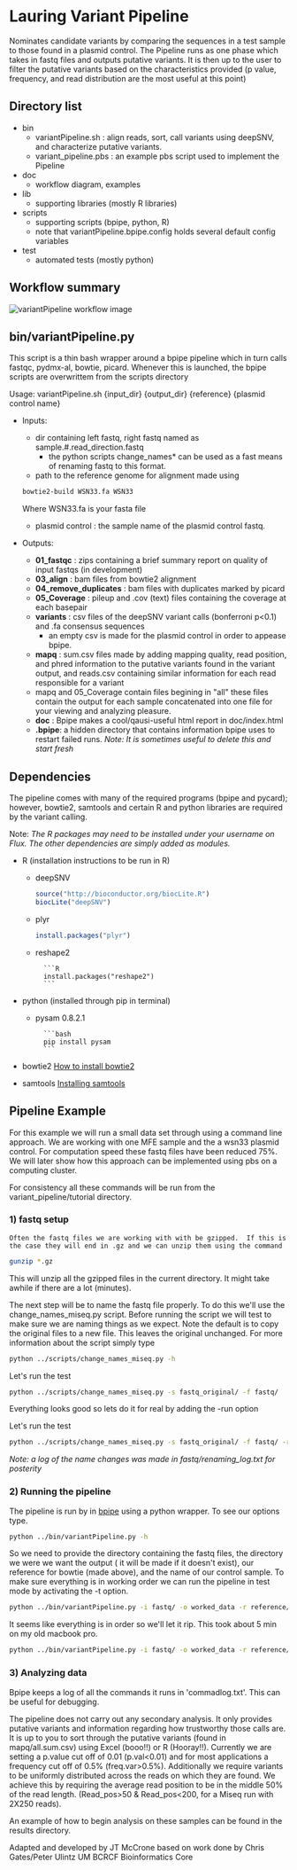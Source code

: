 # Lauring Variant Pipeline

Nominates candidate variants by comparing the sequences in a test sample to those found in a plasmid control.
The Pipeline runs as one phase which takes in fastq files and outputs putative variants.  It is then up to the user to filter the putative variants based on the characteristics provided (p value, frequency, and read distribution are the most useful at this point)

## Directory list
* bin
	* variantPipeline.sh : align reads, sort, call variants using deepSNV, and characterize putative variants.
	* variant_pipeline.pbs : an example pbs script used to implement the Pipeline
* doc
	* workflow diagram, examples
* lib
	* supporting libraries (mostly R libraries)
* scripts
	* supporting scripts (bpipe, python, R)
	* note that variantPipeline.bpipe.config holds several default config variables
* test
	* automated tests (mostly python)

## Workflow summary
![variantPipeline workflow image](doc/workflow.png)


## bin/variantPipeline.py
 This script is a thin bash wrapper around a bpipe pipeline which in turn calls fastqc, pydmx-al, bowtie, picard. Whenever this is launched, the bpipe scripts are overwrittem from the scripts directory


Usage: variantPipeline.sh {input_dir} {output_dir} {reference} {plasmid control name}

* Inputs:  
	* dir containing left fastq, right fastq named as sample.#.read_direction.fastq
		* the python scripts change_names* can be used as a fast means of renaming fastq to this format.
	* path to the reference genome for alignment made using

	```bash
	bowtie2-build WSN33.fa WSN33
	```
	Where WSN33.fa is your fasta file
	* plasmid control : the sample name of the plasmid control fastq.


* Outputs:
	* __01_fastqc__ : zips containing a brief summary report on quality of input fastqs (in development)
	* __03_align__ : bam files from bowtie2 alignment
	* __04_remove_duplicates__ : bam files with duplicates marked by picard
	* __05_Coverage__ : pileup and .cov (text) files containing the coverage at each basepair
	* __variants__ : csv files of the deepSNV variant calls (bonferroni p<0.1) and .fa consensus sequences
		* an empty csv is made for the plasmid control in order to appease bpipe.
	* __mapq__ : sum.csv files made by adding mapping quality, read position, and phred information to the putative variants found in the variant output, and reads.csv containing similar information for each read responsible for a variant
	* mapq and 05_Coverage contain files begining in "all" these files contain the output for each sample concatenated into one file for your viewing and analyzing pleasure.
	* __doc__ : Bpipe makes a cool/qausi-useful html report in doc/index.html
	* __.bpipe__: a hidden directory that contains information bpipe uses to restart failed runs.  *Note: It is sometimes useful to delete this and start fresh*


## Dependencies

The pipeline comes with many of the required programs (bpipe and pycard); however, bowtie2, samtools and certain R  and python libraries are required by the variant calling.

Note: *The R packages may need to be installed under your username on Flux.  The other dependencies are simply added as modules.*

* R (installation instructions to be run in R)
 	* deepSNV

		```R
		source("http://bioconductor.org/biocLite.R")
		biocLite("deepSNV")
		```
	* plyr

		```R
		install.packages("plyr")
		```
	* reshape2

			```R
			install.packages("reshape2")
			```

* python	(installed through pip in terminal)
	* pysam 0.8.2.1

			```bash
			pip install pysam
			```
* bowtie2
	[How to install bowtie2](http://bowtie-bio.sourceforge.net/bowtie2/manual.shtml#obtaining-bowtie-2)

* samtools
	[Installing samtools](http://www.htslib.org)


## Pipeline Example
For this example we will run a small data set through using a command line approach.  We are working with one MFE sample and the a wsn33 plasmid control. For computation speed these fastq files have been reduced 75%.  We will later show how this approach can be implemented using pbs on a computing cluster.

For consistency all these commands will be run from the variant_pipeline/tutorial directory.

### 1) fastq setup


	Often the fastq files we are working with with be gzipped.  If this is the case they will end in .gz and we can unzip them using the command


 ```bash
 gunzip *.gz
 ```
 This will unzip all the gzipped files in the current directory. It might take awhile if there are a lot (minutes).

 The next step will be to name the fastq file properly.  To do this we'll use the change_names_miseq.py script. Before running the script we will test to make sure we are naming things as we expect.  Note the default is to copy the original files to a new file. This leaves the original unchanged. For more information about the script simply type

 ```bash
python ../scripts/change_names_miseq.py -h
 ```
 Let's run the test
 ```bash
python ../scripts/change_names_miseq.py -s fastq_original/ -f fastq/
 ```

 Everything looks good so lets do it for real by adding the -run option

 Let's run the test
 ```bash
python ../scripts/change_names_miseq.py -s fastq_original/ -f fastq/ -run
 ```
*Note: a log of the name changes was made in fastq/renaming_log.txt for posterity*

### 2) Running the pipeline

The pipeline is run by in [bpipe](https://code.google.com/p/bpipe/wiki/Overview) using a python wrapper.  To see our options type.
```bash
python ../bin/variantPipeline.py -h
```
So we need to provide the directory containing the fastq files, the directory we were we want the output ( it will be made if it doesn't exist), our reference for bowtie (made above), and the name of our control sample.  To make sure everything is in working order we can run the pipeline in test mode by activating the -t option.

```bash
python ../bin/variantPipeline.py -i fastq/ -o worked_data -r reference/wsn33_wt_plasmid -p Plasmid_control -t
```

It seems like everything is in order so we'll let it rip.  This took about 5 min on my old macbook pro.

```bash
python ../bin/variantPipeline.py -i fastq/ -o worked_data -r reference/wsn33_wt_plasmid -p Plasmid_control
```

### 3) Analyzing data

Bpipe keeps a log of all the commands it runs in 'commadlog.txt'. This can be useful for debugging.  

The pipeline does not carry out any secondary analysis. It only provides putative variants and information regarding how trustworthy those calls are.  It is up to you to sort through the putative variants (found in mapq/all.sum.csv) using Excel (booo!!) or R (Hooray!!).  Currently we are setting a p.value cut off of 0.01 (p.val<0.01) and for most applications a frequency cut off of 0.5% (freq.var>0.5%).  Additionally we require variants to be uniformly distributed across the reads on which they are found.  We achieve this by requiring the average read position to be in the middle 50% of the read length. (Read_pos>50 & Read_pos<200, for a Miseq run with 2X250 reads).  

An example of how to begin analysis on these samples can be found in the results directory.


Adapted and developed by JT McCrone based on work done by
Chris Gates/Peter Ulintz
UM BCRCF Bioinformatics Core
